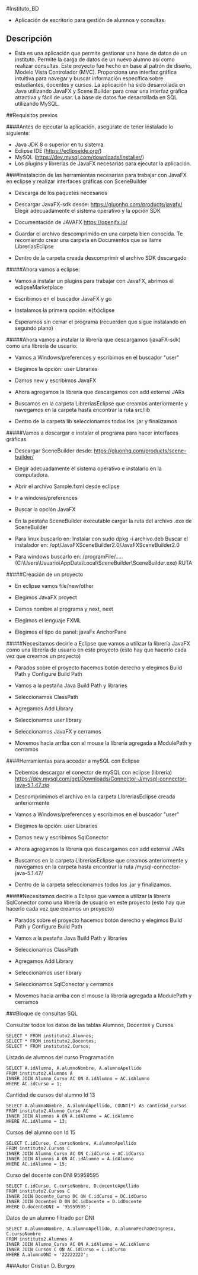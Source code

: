 #Instituto_BD
- Aplicación de escritorio para gestión de alumnos y consultas.

## Descripción

- Esta es una aplicación que permite gestionar una base de datos de un instituto. Permite la carga de datos de un nuevo alumno así como realizar consultas. Este proyecto fue hecho en base al patrón de diseño, Modelo Vista Controlador (MVC). Proporciona una interfaz gráfica intuitiva para navegar y buscar información específica sobre estudiantes, docentes y cursos. 
La aplicación ha sido desarrollada en Java utilizando JavaFX y Scene Builder para crear una interfaz gráfica atractiva y fácil de usar. La base de datos fue desarrollada en SQL utilizando MySQL.

##Requisitos previos

####Antes de ejecutar la aplicación, asegúrate de tener instalado lo siguiente:

- Java JDK 8 o superior en tu sistema.
- Eclipse IDE (https://eclipseide.org/)
- MySQL (https://dev.mysql.com/downloads/installer/)
- Los plugins y librerías de JavaFX necesarias para ejecutar la aplicación.

####Instalación de las herramientas necesarias para trabajar con JavaFX en eclipse  y realizar interfaces gráficas con SceneBuilder

- Descarga de los paquetes necesarios

- Descargar JavaFX-sdk desde: https://gluonhq.com/products/javafx/
Elegir adecuadamente el sistema operativo y la opción SDK

- Documentación de JAVAFX
https://openjfx.io/

- Guardar el archivo descomprimido en una carpeta bien conocida. Te recomiendo crear una carpeta en Documentos que se llame LibreriasEclipse

- Dentro de la carpeta creada descomprimir el archivo SDK descargado

#####Ahora vamos a eclipse: 
- Vamos a instalar un plugins para trabajar con JavaFX, abrimos el eclipseMarketplace

- Escribimos en el buscador JavaFX y go

- Instalamos la primera opción: e(fx)clipse

- Esperamos sin cerrar el programa (recuerden que sigue instalando en segundo plano)

#####Ahora vamos a instalar la librería que descargamos (javaFX-sdk) como una librería de usuario:

- Vamos a Windows/preferences y escribimos en el buscador "user"

- Elegimos la opción: user Libraries

- Damos new y escribimos JavaFX

- Ahora agregamos la librería que descargamos con add external JARs

- Buscamos en la carpeta LibreriasEclipse que creamos anteriormente y navegamos en la carpeta hasta encontrar la ruta src/lib

- Dentro de la carpeta lib seleccionamos todos los .jar y finalizamos

#####Vamos a descargar e instalar el programa para hacer interfaces gráficas

- Descargar SceneBuilder desde: https://gluonhq.com/products/scene-builder/

- Elegir adecuadamente el sistema operativo e instalarlo en la computadora.

- Abrir el archivo Sample.fxml desde eclipse

- Ir a windows/preferences

- Buscar la opción JavaFX

- En la pestaña SceneBuilder executable cargar la ruta del archivo .exe de SceneBuilder

- Para linux buscarlo en: 
Instalar con sudo dpkg -i archivo.deb
Buscar el instalador en: 
/opt/JavaFXSceneBuilder2.0/JavaFXSceneBuilder2.0

- Para windows buscarlo en: /programFile/…..
(C:\Users\Usuario\AppData\Local\SceneBuilder\SceneBuilder.exe) RUTA



#####Creación de un proyecto

- En eclipse vamos file/new/other

- Elegimos JavaFX proyect

- Damos nombre al programa y next, next

- Elegimos el lenguaje FXML

- Elegimos el tipo de panel: javaFx AnchorPane

#####Necesitamos decirle a Eclipse que vamos a utilizar la librería JavaFX como una librería de usuario en este proyecto (esto hay que hacerlo cada vez que creamos un proyecto)

- Parados sobre el proyecto hacemos botón derecho y elegimos Build Path y Configure Build Path

- Vamos a la pestaña Java Build Path y libraries
- Seleccionamos ClassPath
- Agregamos Add Library
- Seleccionamos user library
- Seleccionamos JavaFX y cerramos
- Movemos hacia arriba con el mouse la librería agregada a ModulePath y cerramos


####Herramientas para acceder a mySQL con Eclipse

- Debemos descargar el conector de mySQL con eclipse (libreria)
https://dev.mysql.com/get/Downloads/Connector-J/mysql-connector-java-5.1.47.zip

- Descomprimimos el archivo en la carpeta LIbreriasEclipse creada anteriormente

- Vamos a Windows/preferences y escribimos en el buscador "user"

- Elegimos la opción: user Libraries

- Damos new y escribimos SqlConector

- Ahora agregamos la librería que descargamos con add external JARs

- Buscamos en la carpeta LibreriasEclipse que creamos anteriormente y navegamos en la carpeta hasta encontrar la ruta /mysql-connector-java-5.1.47/

- Dentro de la carpeta seleccionamos todos los .jar y finalizamos.

#####Necesitamos decirle a Eclipse que vamos a utilizar la librería SqlConector como una librería de usuario en este proyecto (esto hay que hacerlo cada vez que creamos un proyecto)

- Parados sobre el proyecto hacemos botón derecho y elegimos Build Path y Configure Build Path

- Vamos a la pestaña Java Build Path y libraries

- Seleccionamos ClassPath

- Agregamos Add Library

- Seleccionamos user library

- Seleccionamos SqlConector y cerramos

- Movemos hacia arriba con el mouse la librería agregada a ModulePath y cerramos


###Bloque de consultas SQL

    
Consultar todos los datos de las tablas Alumnos, Docentes y Cursos

    SELECT * FROM instituto2.Alumnos;
    SELECT * FROM instituto2.Docentes; 
	SELECT * FROM instituto2.Cursos;

Listado de alumnos del curso Programación

	SELECT A.idAlumno, A.alumnoNombre, A.alumnoApellido
	FROM instituto2.Alumnos A
	INNER JOIN Alumno_Curso AC ON A.idAlumno = AC.idAlumno
	WHERE AC.idCurso = 1;

Cantidad de cursos del alumno Id 13

	SELECT A.alumnoNombre, A.alumnoApellido, COUNT(*) AS cantidad_cursos
	FROM instituto2.Alumno_Curso AC
	INNER JOIN Alumnos A ON A.idAlumno = AC.idAlumno
	WHERE AC.idAlumno = 13;

Cursos del alumno con Id 15

	SELECT C.idCurso, C.cursoNombre, A.alumnoApellido
	FROM instituto2.Cursos C
	INNER JOIN Alumno_Curso AC ON C.idCurso = AC.idCurso
	INNER JOIN Alumnos A ON AC.idAlumno = A.idAlumno
	WHERE AC.idAlumno = 15;

Curso del docente con DNI 95959595

	SELECT C.idCurso, C.cursoNombre, D.docenteApellido
	FROM instituto2.Cursos C
	INNER JOIN Docente_Curso DC ON C.idCurso = DC.idCurso
	INNER JOIN Docentes D ON DC.idDocente = D.idDocente
	WHERE D.docenteDNI = '95959595';

Datos de un alumno filtrado por DNI

	SELECT A.alumnoNombre, A.alumnoApellido, A.alumnoFechaDeIngreso, 	C.cursoNombre
	FROM instituto2.Alumnos A
	INNER JOIN Alumno_Curso AC ON A.idAlumno = AC.idAlumno
	INNER JOIN Cursos C ON AC.idCurso = C.idCurso
	WHERE A.alumnoDNI = '22222222';


###Autor
Cristian D. Burgos